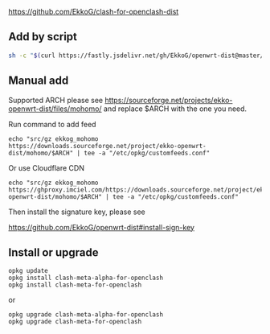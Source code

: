 https://github.com/EkkoG/clash-for-openclash-dist

## Add by script
```bash
sh -c "$(curl https://fastly.jsdelivr.net/gh/EkkoG/openwrt-dist@master/add-feed.sh)" -- mohomo
```

## Manual add

Supported ARCH please see https://sourceforge.net/projects/ekko-openwrt-dist/files/mohomo/ and replace $ARCH with the one you need.

Run command to add feed

```
echo "src/gz ekkog_mohomo https://downloads.sourceforge.net/project/ekko-openwrt-dist/mohomo/$ARCH" | tee -a "/etc/opkg/customfeeds.conf"
```

Or use Cloudflare CDN

```
echo "src/gz ekkog_mohomo https://ghproxy.imciel.com/https://downloads.sourceforge.net/project/ekko-openwrt-dist/mohomo/$ARCH" | tee -a "/etc/opkg/customfeeds.conf"
```

Then install the signature key, please see

https://github.com/EkkoG/openwrt-dist#install-sign-key


## Install or upgrade

```
opkg update
opkg install clash-meta-alpha-for-openclash
opkg install clash-meta-for-openclash
```

or

```
opkg upgrade clash-meta-alpha-for-openclash
opkg upgrade clash-meta-for-openclash
```
